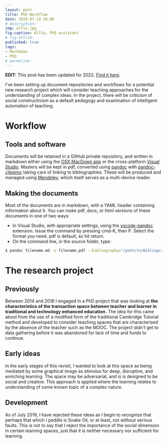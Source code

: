 ```yaml
---
layout: post
title: PhD Workflow
date: 2019-07-19 18:00
# description: 
img: alfie.jpg
fig-caption: Alfie, PhD assistant
# fig-attrib: 
published: true
tags:
- Markdown
- PhD
# permalink:
---
```

**EDIT:** This post has been updated for 2022. [Find it here](/phd-workflow-22).

I've been setting up document repositories and workflows for a potential new research project which will consider teaching approaches for the understanding of complex ideas. In the project, there will be criticism of social constructivism as a default pedagogy and examination of intelligent automation of teaching.

# Workflow
## Tools and software
Documents will be retained in a GitHub private repository, and written in markdown either using the [OSX MacDown app](https://macdown.uranusjr.com/) or the cross-platform [Visual Studio](https://visualstudio.microsoft.com/). Masters will be kept in pdf, converted using [pandoc](https://pandoc.org/) with [pandoc-citeproc](https://github.com/jgm/pandoc-citeproc) taking care of linking to bibliographies. These will be produced and managed using [Mendeley](https://www.mendeley.com), which itself serves as a multi-device reader.

## Making the documents
Most of the documents are in markdown, with a YAML header containing information about it. You can make pdf, docx, or html versions of these documents in one of two ways:

* In Visual Studio, with appropriate settings, using the [vscode-pandoc](https://github.com/dfinke/vscode-pandoc) extension. Issue the command by pressing cmd-K, then P. Select the format you need. pdf is default, so hit return.
* On the command line, in the source folder, type:

```sh
$ pandoc filename.md -o filename.pdf --bibliography="/path/to/Bibliographies/PhD.bib"
```
# The research project
## Previously
Between 2014 and 2016 I engaged in a PhD project that was looking at **the characteristics of the transaction space between teacher and learner in traditional and technology enhanced education.** The idea for this came about from the use of a modified form of the traditional Cambridge Tutorial method and developed to consider teaching spaces that are characterised by the absence of the teacher such as the MOOC. The project didn't get to data gathering before it was abandoned for lack of time and funds to continue.

## Early ideas
In the early stages of this revisit, I wanted to look at this space as being mediated by some graphical image as stimulus for deep, disruptive, and enriching learning. The space may be adversarial, and is is designed to be social and creative. This approach is applied where the learning relates to understanding of some known topic of a complex nature.

## Development
As of July 2019, I have rejected these ideas as I begin to recognize that perhaps that which I peddle is Snake Oil, or at least, not without serious faults. This is not to say that I reject the importance of the social dimension in certain learning spaces, just that it is neither necessary nor sufficient for learning.
